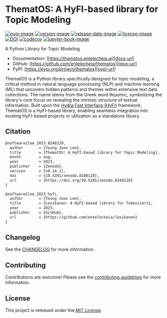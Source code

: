 # ThematOS: A HyFI-based library for Topic Modeling

[![pypi-image]][pypi-url]
[![version-image]][release-url]
[![release-date-image]][release-url]
[![license-image]][license-url]
[![DOI][zenodo-image]][zenodo-url]
[![codecov][codecov-image]][codecov-url]
[![jupyter-book-image]][docs-url]

A Python Library for Topic Modeling

- Documentation: [https://thematos.entelecheia.ai][docs-url]
- GitHub: [https://github.com/entelecheia/thematos][repo-url]
- PyPI: [https://pypi.org/project/thematos][pypi-url]

ThematOS is a Python library specifically designed for topic modeling, a critical method in natural language processing (NLP) and machine learning (ML) that uncovers hidden patterns and themes within extensive text data collections. The name stems from the Greek word θέματος, symbolizing the library's core focus on revealing the intrinsic structure of textual information. Built upon the [Hydra Fast Interface (HyFI)](https://hyfi.entelecheia.ai) framework, ThematOS is a HyFI-based library, enabling seamless integration into existing HyFI-based projects or utilization as a standalone library.

## Citation

```tex
@software{lee_2023_8248129,
  author       = {Young Joon Lee},
  title        = {ThematOS: A HyFI-based library for Topic Modeling},
  month        = aug,
  year         = 2023,
  publisher    = {Zenodo},
  version      = {v0.14.1},
  doi          = {10.5281/zenodo.8248128},
  url          = {https://doi.org/10.5281/zenodo.8248128}
}
```

```tex
@software{lee_2023_hyfi,
  author       = {Young Joon Lee},
  title        = {Lexikanon: A HyFI-based library for Tokenizers},
  year         = 2023,
  publisher    = {GitHub},
  url          = {https://github.com/entelecheia/lexikanon}
}
```

## Changelog

See the [CHANGELOG] for more information.

## Contributing

Contributions are welcome! Please see the [contributing guidelines] for more information.

## License

This project is released under the [MIT License][license-url].

<!-- Links: -->

[zenodo-image]: https://zenodo.org/badge/DOI/10.5281/zenodo.8248128.svg
[zenodo-url]: https://doi.org/10.5281/zenodo.8248128
[codecov-image]: https://codecov.io/gh/entelecheia/thematos/branch/main/graph/badge.svg?token=JP5P7C8ZOO
[codecov-url]: https://codecov.io/gh/entelecheia/thematos
[pypi-image]: https://img.shields.io/pypi/v/thematos
[license-image]: https://img.shields.io/github/license/entelecheia/thematos
[license-url]: https://github.com/entelecheia/thematos/blob/main/LICENSE
[version-image]: https://img.shields.io/github/v/release/entelecheia/thematos?sort=semver
[release-date-image]: https://img.shields.io/github/release-date/entelecheia/thematos
[release-url]: https://github.com/entelecheia/thematos/releases
[jupyter-book-image]: https://jupyterbook.org/en/stable/_images/badge.svg
[repo-url]: https://github.com/entelecheia/thematos
[pypi-url]: https://pypi.org/project/thematos
[docs-url]: https://thematos.entelecheia.ai
[changelog]: https://github.com/entelecheia/thematos/blob/main/CHANGELOG.md
[contributing guidelines]: https://github.com/entelecheia/thematos/blob/main/CONTRIBUTING.md

<!-- Links: -->
